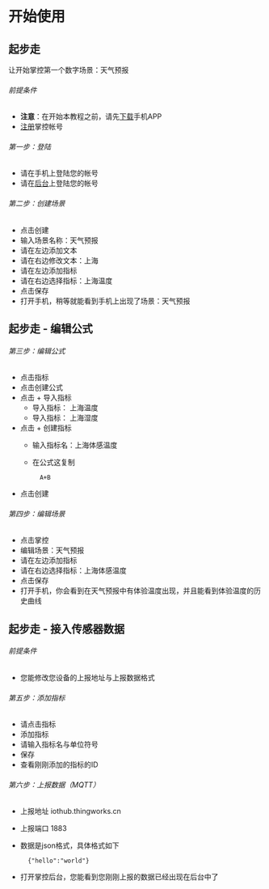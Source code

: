 # 开始使用
## 起步走
让开始掌控第一个数字场景：天气预报
###### 前提条件
- **注意**：在开始本教程之前，请先[下载](https://github.com/cooldk/zhangkong365/blob/master/doc/download.md)手机APP
- [注册](http://www.thingworks.cn/console/)掌控帐号

###### 第一步：登陆
- 请在手机上登陆您的帐号
- 请在[后台](http://www.thingworks.cn/console/)上登陆您的帐号
###### 第二步：创建场景
- 点击创建
- 输入场景名称：天气预报
- 请在左边添加文本
- 请在右边修改文本：上海
- 请在左边添加指标
- 请在右边选择指标：上海温度
- 点击保存
- 打开手机，稍等就能看到手机上出现了场景：天气预报

## 起步走 - 编辑公式

###### 第三步：编辑公式
- 点击指标
- 点击创建公式
- 点击 + 导入指标
	- 导入指标： 上海温度
	- 导入指标： 上海湿度
- 点击 + 创建指标
	- 输入指标名：上海体感温度
	- 在公式这复制 

			A+B
			
- 点击创建

###### 第四步：编辑场景
- 点击掌控
- 编辑场景：天气预报
- 请在左边添加指标
- 请在右边选择指标：上海体感温度
- 点击保存
- 打开手机，你会看到在天气预报中有体验温度出现，并且能看到体验温度的历史曲线

## 起步走 - 接入传感器数据
###### 前提条件
- 您能修改您设备的上报地址与上报数据格式

###### 第五步：添加指标
- 请点击指标
- 添加指标
- 请输入指标名与单位符号
- 保存
- 查看刚刚添加的指标的ID

###### 第六步：上报数据（MQTT）
- 上报地址 iothub.thingworks.cn
- 上报端口 1883
- 数据是json格式，具体格式如下

		{"hello":"world"}
		
- 打开掌控后台，您能看到您刚刚上报的数据已经出现在后台中了


